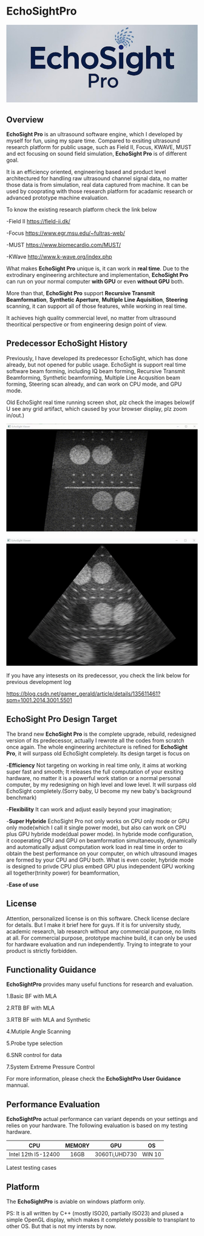 # EchoSightPro #

<p align="center">
  <img src="images/logo.jpg" />
</p>

## Overview ##
__EchoSight Pro__ is an ultrasound software engine, which I developed by myself for fun, using my spare time. Compared to exsiting ultrasound research platform for public usage, such as Field II, Focus, KWAVE, MUST and ect focusing on sound field simulation, __EchoSight Pro__ is of different goal. 

It is an efficiency oriented, engineering based and product level architectured for handling raw ultrasound channel signal data, no matter those data is from simulation, real data captured from machine. It can be used by cooprating with those research platform for acadamic research or advanced prototype machine evaluation. 

To know the existing research platform check the link below

-Field II https://field-ii.dk/

-Focus    https://www.egr.msu.edu/~fultras-web/

-MUST     https://www.biomecardio.com/MUST/

-KWave    http://www.k-wave.org/index.php


What makes __EchoSight Pro__  unique is, it can work in __real time__. Due to the extrodinary engineering architecture and implementation, __EchoSight Pro__ can run on your normal computer __with GPU__ or even __without GPU__ both. 

More than that, __EchoSight Pro__ support __Recursive Transmit Beamformation__, __Synthetic Aperture__, __Multiple Line Aquisition__,  __Steering__ scanning, it can support all of those features, while working in real time. 

It achieves high quality commercial level, no matter from ultrasound theoritical perspective or from engineering design point of view.


## Predecessor EchoSight History ##
Previously, I have developed its predecessor EchoSight, which has done already, but not opened for public usage. EchoSight is support real time software beam forming, including IQ beam forming, Recursive Transmit Beamforming, Synthetic beamforming, Multiple Line Acqusition beam forming, Steering scan already, and can work on CPU mode,  and GPU mode. 

Old EchoSight real time running screen shot, plz check the images below(if U see any grid artifact, which caused by your browser display,  plz zoom in/out.)

<p align="center">
  <img src="images/echosight%20old%20linear%20steer.gif" />
</p>
<p align="center">
  <img src="images//echosight%20old%20phase.jpg" />
</p>

If you have any intesests on its predecessor, you check the link below for previous development log

https://blog.csdn.net/gamer_gerald/article/details/135611461?spm=1001.2014.3001.5501


##  EchoSight Pro Design Target ##
The brand new __EchoSight Pro__ is the complete upgrade, rebuild, redesigned version of its predecessor, actually I rewrote all the codes from scratch once again. The whole engineering architecture is refined for __EchoSight Pro__, it will surpass old EchoSight completely. Its design target is focus on

-__Efficiency__
Not targeting on working in real time only, it aims at working super fast and smooth; It releases the full computation of your exsiting hardware, no matter it is a powerful work station or a normal personal computer, by my redesigning on high level and lowe level. It will surpass old EchoSight  completely.(Sorry baby, U become my new baby's background benchmark)

-__Flexibility__
It can work and adjust easily beyond your imagination;

-__Super Hybride__
EchoSight Pro not only works on CPU only mode or GPU only mode(which I call it single power mode), but also can work on CPU plus GPU hybride mode(dual power mode). In hybride mode configuration, it cooperating CPU and GPU on beamformation simultaneously, dynamically and automatically adjust computation work load in real time in order to obtain the best performance on your computer, on which ultrasound images are formed by your CPU and GPU both.
What is even cooler, hybride mode is designed to privde CPU plus embed GPU plus independent GPU working all together(trinity power) for beamformation, 


-__Ease of use__



## License ##

Attention, personalized license is on this software. Check license declare for details. But I make it brief here for guys. If it is for university study, academic research, lab research without any commercial purpose, no limits at all. For commercial purpose, prototype machine build, it can only be used for hardware evaluation and run independently. Trying to integrate to your product is strictly forbidden. 


## Functionality Guidance ##
__EchoSightPro__ provides many useful functions for research and evaluation.

1.Basic BF with MLA


2.RTB BF with MLA


3.RTB BF with MLA and Synthetic


4.Mutiple Angle Scanning


5.Probe type selection

6.SNR control for data

7.System Extreme Pressure Control


For more information, please check the __EchoSightPro User Guidance__ mannual.









## Performance Evaluation ##

__EchoSightPro__ actual performance can variant depends on your settings and relies on your hardware. The following evaluation is based on my testing hardware. 

| CPU    | MEMORY     | GPU   | OS |
|:------:|:------:|:------:|:------:|
|Intel 12th I5-12400|16GB|3060Ti,UHD730|WIN 10|

Latest testing cases


## Platform ##

The __EchoSightPro__ is aviable on windows platform only. 

PS: It is all written by C++ (mostly ISO20, partially ISO23) and plused a simple OpenGL display, which makes it completely possible to transplant to other OS. But that is not my intersts by now.




